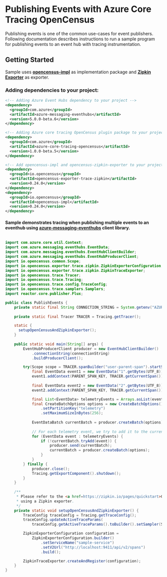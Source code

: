 # Publishing Events with Azure Core Tracing OpenCensus 

Publishing events is one of the common use-cases for event publishers. 
Following documentation describes instructions to run a sample program for publishing events to an event hub with tracing instrumentation.

## Getting Started
Sample uses **[opencensus-impl][opencensus_impl]** as implementation package and **[Zipkin Exporter][zipkin_exporter]** as exporter.

### Adding dependencies to your project:

[//]: # ({x-version-update-start;com.azure:azure-messaging-eventhubs;current})
```xml
<!-- Adding Azure Event Hubs dependency to your project -->
<dependency>
  <groupId>com.azure</groupId>
  <artifactId>azure-messaging-eventhubs</artifactId>
  <version>5.0.0-beta.6</version>
</dependency>
 ```
[//]: # ({x-version-update-end})
[//]: # ({x-version-update-start;com.azure:azure-core-tracing-opencensus;current})
```xml
<!-- Adding Azure core tracing OpenCensus plugin package to your project -->
<dependency>
  <groupId>com.azure</groupId>
  <artifactId>azure-core-tracing-opencensus</artifactId>
  <version>1.0.0-beta.5</version>
</dependency>
```
[//]: # ({x-version-update-end})
```xml
<!-- Add opencensus-impl and opencensus-zipkin-exporter to your project -->
<dependency>
  <groupId>io.opencensus</groupId>
  <artifactId>opencensus-exporter-trace-zipkin</artifactId>
  <version>0.24.0</version>
</dependency>
<dependency>
  <groupId>io.opencensus</groupId>
  <artifactId>opencensus-impl</artifactId>
  <version>0.24.0</version>
</dependency>
```

#### Sample demonstrates tracing when publishing multiple events to an eventhub using [azure-messaging-eventhubs][azure_messaging_eventhubs] client library.
```java

import com.azure.core.util.Context;
import com.azure.messaging.eventhubs.EventData;
import com.azure.messaging.eventhubs.EventHubClientBuilder;
import com.azure.messaging.eventhubs.EventHubProducerClient;
import io.opencensus.common.Scope;
import io.opencensus.exporter.trace.zipkin.ZipkinExporterConfiguration;
import io.opencensus.exporter.trace.zipkin.ZipkinTraceExporter;
import io.opencensus.trace.Tracer;
import io.opencensus.trace.Tracing;
import io.opencensus.trace.config.TraceConfig;
import io.opencensus.trace.samplers.Samplers;
import reactor.core.publisher.Flux;

public class PublishEvents {
    private static final String CONNECTION_STRING = System.getenv("AZURE_EVENTHUBS_CONNECTION_STRING");
    
    private static final Tracer TRACER = Tracing.getTracer();

    static {
      setupOpenCensusAndZipkinExporter();
    }
    
    public static void main(String[] args) {
        EventHubProducerClient producer = new EventHubClientBuilder()
            .connectionString(connectionString)
            .buildProducerClient();

        try(Scope scope = TRACER.spanBuilder("user-parent-span").startScopedSpan()) {
            final EventData event1 = new EventData("1".getBytes(UTF_8));
            event1.addContext(PARENT_SPAN_KEY, TRACER.getCurrentSpan());
    
            final EventData event2 = new EventData("2".getBytes(UTF_8));
            event2.addContext(PARENT_SPAN_KEY, TRACER.getCurrentSpan());

            final List<EventData> telemetryEvents = Arrays.asList(event1, event2);
            final CreateBatchOptions options = new CreateBatchOptions()
                .setPartitionKey("telemetry")
                .setMaximumSizeInBytes(256);
    
            EventDataBatch currentBatch = producer.createBatch(options);
    
            // For each telemetry event, we try to add it to the current batch.
            for (EventData event : telemetryEvents) {
                if (!currentBatch.tryAdd(event)) {
                    producer.send(currentBatch);
                    currentBatch = producer.createBatch(options);
                }
            }
        } finally {
            producer.close();            
            Tracing.getExportComponent().shutdown();
        }
    }
    
    /**
     * Please refer to the <a href=https://zipkin.io/pages/quickstart>Quickstart Zipkin</a> for more documentation on
     * using a Zipkin exporter.
     */
    private static void setupOpenCensusAndZipkinExporter() {
        TraceConfig traceConfig = Tracing.getTraceConfig();
        traceConfig.updateActiveTraceParams(
            traceConfig.getActiveTraceParams().toBuilder().setSampler(Samplers.alwaysSample()).build());

        ZipkinExporterConfiguration configuration =
            ZipkinExporterConfiguration.builder()
                .setServiceName("sample-service")
                .setV2Url("http://localhost:9411/api/v2/spans")
                .build();

        ZipkinTraceExporter.createAndRegister(configuration);
    }
}
```
<!-- Links -->
[azure_messaging_eventhubs]: https://mvnrepository.com/artifact/com.azure/azure-messaging-eventhubs/
[opencensus_impl]: https://mvnrepository.com/artifact/io.opencensus/opencensus-impl/
[zipkin_exporter]: https://mvnrepository.com/artifact/io.opencensus/opencensus-exporter-trace-zipkin
